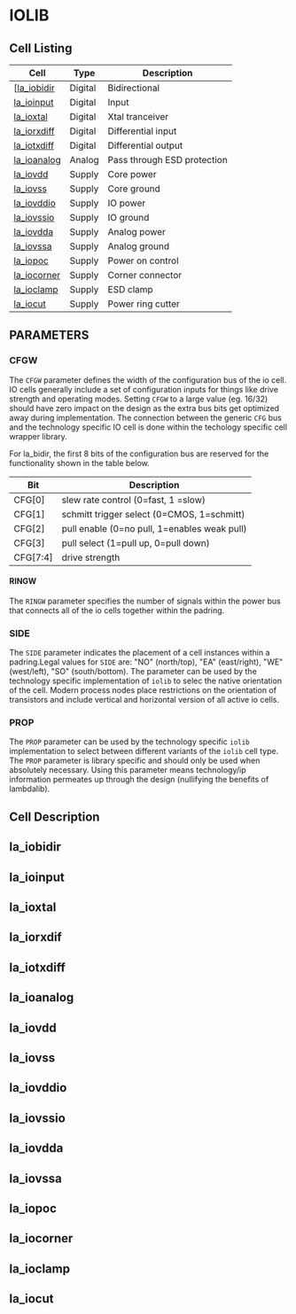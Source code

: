 # IOLIB

## Cell Listing

| Cell                             | Type    | Description                 |
| ---------------------------------|---------|-----------------------------|
[[la_iobidir](./rtl/la_iobidir.v)  | Digital | Bidirectional
[la_ioinput](./rtl/la_ioinput.v)   | Digital | Input
[la_ioxtal](./rtl/la_ioxtal.v)     | Digital | Xtal tranceiver
[la_iorxdiff](./rtl/la_iorxdiff.v) | Digital | Differential input
[la_iotxdiff](./rtl/la_iotxdiff.v) | Digital | Differential output
[la_ioanalog](./rtl/la_ioanalog.v) | Analog  | Pass through ESD protection
[la_iovdd](./rtl/la_iovdd.v)       | Supply  | Core power
[la_iovss](./rtl/la_iovss.v)       | Supply  | Core ground
[la_iovddio](./rtl/la_iovddio.v)   | Supply  | IO  power
[la_iovssio](./rtl/la_iovssio.v)   | Supply  | IO ground
[la_iovdda](./rtl/la_iovdda.v)     | Supply  | Analog power
[la_iovssa](./rtl/la_iovssa.v)     | Supply  | Analog ground
[la_iopoc](./rtl/la_iopoc.v)       | Supply  | Power on control
[la_iocorner](./rtl/la_iocorner.v) | Supply  | Corner connector
[la_ioclamp](./rtl/la_ioclamp.v)   | Supply  | ESD clamp
[la_iocut](./rtl/la_iocut.v)       | Supply  | Power ring cutter

## PARAMETERS

### CFGW
The `CFGW` parameter defines the width of the configuration bus of the io cell. IO cells generally include a set of configuration inputs for things like drive strength and operating modes. Setting `CFGW` to a large value (eg. 16/32) should have zero impact on the design as the extra bus bits get optimized away during implementation. The connection between the generic `CFG` bus and the technology specific IO cell is done within the techology specific cell wrapper library.

For la_bidir, the first 8 bits of the configuration bus are reserved for the functionality shown in the table below.

| Bit       | Description                                     |
|-----------|-------------------------------------------------|
 CFG[0]     | slew rate control (0=fast, 1 =slow)             |
 CFG[1]     | schmitt trigger select (0=CMOS, 1=schmitt)      |
 CFG[2]     | pull enable (0=no pull, 1=enables weak pull)    |
 CFG[3]     | pull select (1=pull up, 0=pull down)            |
 CFG[7:4]   | drive strength                                  |

#### RINGW
The `RINGW` parameter specifies the number of signals within the power bus that connects all of the io cells together within the padring.

### SIDE
The `SIDE` parameter indicates the placement of a cell instances within a padring.Legal values for `SIDE` are: "NO" (north/top), "EA" (east/right), "WE" (west/left), "SO" (south/bottom). The parameter can be used by the technology specific implementation of `iolib` to selec the native orientation of the cell. Modern process nodes place restrictions on the orientation of transistors and include vertical and horizontal version of all active io cells.

### PROP
The `PROP` parameter can be used by the technology specific `iolib` implementation to select between different variants of the `iolib` cell type. The `PROP` parameter is library specific and should only be used when absolutely necessary. Using this parameter means technology/ip information permeates up through the design (nullifying the benefits of lambdalib).

## Cell Description

## la_iobidir

## la_ioinput

## la_ioxtal

## la_iorxdif

## la_iotxdiff

## la_ioanalog

## la_iovdd

## la_iovss

## la_iovddio

## la_iovssio

## la_iovdda

## la_iovssa

## la_iopoc

## la_iocorner

## la_ioclamp

## la_iocut
